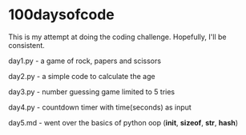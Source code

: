 # 100daysofcode
This is my attempt at doing the coding challenge. Hopefully, I'll be consistent.

day1.py - a game of rock, papers and scissors 

day2.py - a simple code to calculate the age

day3.py - number guessing game limited to 5 tries

day4.py - countdown timer with time(seconds) as input

day5.md - went over the basics of python oop (__init__, __sizeof__, __str__, __hash__)